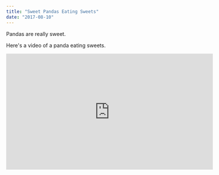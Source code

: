 ```yaml
---
title: "Sweet Pandas Eating Sweets"
date: "2017-08-10"
---
```


Pandas are really sweet.

Here's a video of a panda eating sweets.

<iframe width="560" 
        height="315" 
        src="https://www.youtube.com/embed/4n0xNbfJLR8" 
        frameborder="0" 
        allowfullscreen>
</iframe>